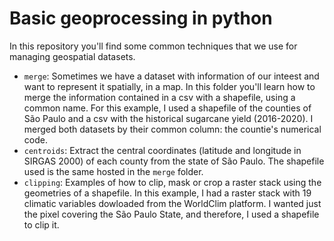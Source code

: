 # Basic geoprocessing in python
In this repository you'll find some common techniques that we use for managing geospatial datasets.  
- `merge`: Sometimes we have a dataset with information of our inteest and want to represent it spatially, in a map. In this folder you'll learn how to merge the information contained in a csv with a shapefile, using a common name. For this example, I used a shapefile of the counties of São Paulo and a csv with the historical sugarcane yield (2016-2020). I merged both datasets by their common column: the countie's numerical code.  
- `centroids`: Extract the central coordinates (latitude and longitude in SIRGAS 2000) of each county from the state of São Paulo. The shapefile used is the same hosted in the `merge` folder.  
- `clipping`: Examples of how to clip, mask or crop a raster stack using the geometries of a shapefile. In this example, I had a raster stack with 19 climatic variables dowloaded from the WorldClim platform. I wanted just the pixel covering the São Paulo State, and therefore, I used a shapefile to clip it.
